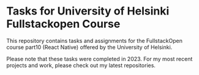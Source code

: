 # Tasks for University of Helsinki Fullstackopen Course

This repository contains tasks and assignments for the FullstackOpen course part10 (React Native) offered by the University of Helsinki.

Please note that these tasks were completed in 2023. For my most recent projects and work, please check out my latest repositories.